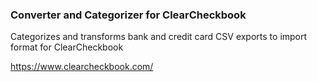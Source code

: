 ### Converter and Categorizer for ClearCheckbook

Categorizes and transforms bank and credit card CSV exports to import format for ClearCheckbook

https://www.clearcheckbook.com/


